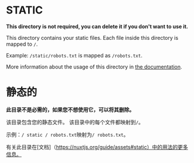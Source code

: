 # STATIC

**This directory is not required, you can delete it if you don't want to use it.**

This directory contains your static files.
Each file inside this directory is mapped to `/`.

Example: `/static/robots.txt` is mapped as `/robots.txt`.

More information about the usage of this directory in [the documentation](https://nuxtjs.org/guide/assets#static).

# 静态的

**此目录不是必需的，如果您不想使用它，可以将其删除。**

该目录包含您的静态文件。
该目录中的每个文件都映射到`/`。

示例：`/ static / robots.txt`映射为`/ robots.txt`。

有关此目录在[文档]（https://nuxtjs.org/guide/assets#static）中的用法的更多信息。
